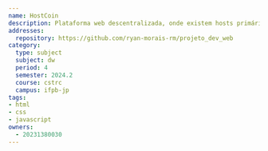 ```yaml
---
name: HostCoin
description: Plataforma web descentralizada, onde existem hosts primários que são os nós da rede e hosts secundários que vão prover serviços para a rede.
addresses:
  repository: https://github.com/ryan-morais-rm/projeto_dev_web
category:
  type: subject
  subject: dw
  period: 4
  semester: 2024.2
  course: cstrc
  campus: ifpb-jp
tags:
- html
- css
- javascript
owners:
  - 20231380030
---
```


